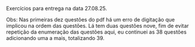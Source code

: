 Exercícios para entrega na data 27.08.25.

Obs: Nas primeiras dez questões do pdf há um erro de digitação que implicou na ordem das questões. 
Lá tem duas questões nove,  fim de evitar repetição da enumeração das questões aqui, eu continuei as 38 questões
adicionando uma a mais, totalizando 39.
